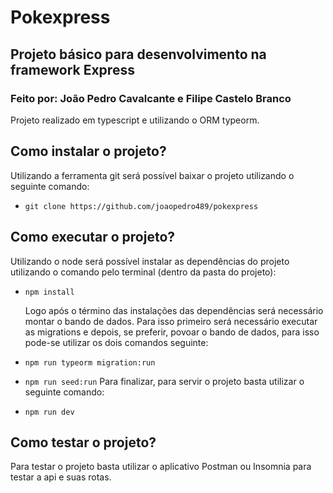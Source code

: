 # Pokexpress
## Projeto básico para desenvolvimento na framework Express
### Feito por: João Pedro Cavalcante e Filipe Castelo Branco
Projeto realizado em typescript e utilizando o ORM typeorm.

## Como instalar o projeto?
Utilizando a ferramenta git será possível baixar o projeto utilizando o seguinte comando:
* ` git clone https://github.com/joaopedro489/pokexpress `

## Como executar o projeto?
Utilizando o node será possível instalar as dependências do projeto utilizando o comando pelo terminal (dentro da pasta do projeto):
* `npm install`

  Logo após o término das instalações das dependências será necessário montar o bando de dados. Para isso primeiro será necessário 
executar as migrations e depois, se preferir, povoar o bando de dados, para isso pode-se utilizar os dois comandos seguinte:
* `npm run typeorm migration:run`
* `npm run seed:run`
Para finalizar, para servir o projeto basta utilizar o seguinte comando:
* `npm run dev`

## Como testar o projeto?
Para testar o projeto basta utilizar o aplicativo Postman ou Insomnia para testar a api e suas rotas.
